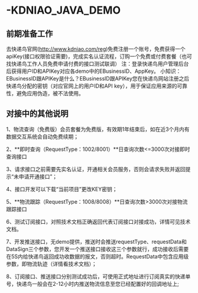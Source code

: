 # -KDNIAO_JAVA_DEMO
## 前期准备工作
去快递鸟官网(http://www.kdniao.com/reg)免费注册一个账号，免费获得一个apiKey(接口权限验证需要)，完成实名认证流程，订购一个免费或付费套餐（也可找快递鸟工作人员免费申请付费的接口测试联调）
注：登录快递鸟用户管理后台后获得用户ID和APIKey对应各demo中的EBusinessID、AppKey。
小知识：EBusinessID跟APIKey是什么？EBusinessID跟APIKey您在快递鸟网站注册之后快递鸟分配的密钥（对应官网上的用户ID和API key），用于保证应用来源的可靠性，避免应用伪造，被不法使用。


## 对接中的其他说明
1、物流查询（免费版）会员套餐为免费版，有效期1年结束后，如在近3个月内有数据交互系统会自动免费续期；

2、**即时查询（RequestType：1002/8001）**日查询次数<=3000次对接即时查询接口

3、请求接口之前需要先实名认证，开通相关会员服务，否则会请求失败并返回提示“未申请开通接口”；

4、接口开发可以下载“当前项目”更改KEY密钥；

5、**物流跟踪（RequestType：1008/8008）**日查询次数>3000次对接物流跟踪接口

6、测试订阅接口，对照技术文档正确返回代表订阅接口对接成功，详情可见技术文档。

7、开发推送接口，无demo提供，推送时会推送requestType、requestData和DataSign三个参数，您开发一个推送接口接收这三个参数就行，成功接收后需要在5S内给快递鸟返回成功收数据的报文，否则超时。RequestData中包含应用级参数，即物流轨迹（详情看技术文档）；

8、订阅接口、推送接口分别测试成功后，可使用正式地址进行订阅真实的快递单号，快递鸟一般会在2-12小时内推送物流信息至您已经配置好的回调地址上;
